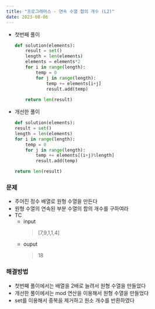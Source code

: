 ```yaml
---
title: "프로그래머스 - 연속 수열 합의 개수 (L2)"
date: 2023-08-06
---
```


- 첫번째 풀이
    ```python
    def solution(elements):
        result = set()
        length = len(elements)
        elements = elements*2
        for i in range(length):
            temp = 0
            for j in range(length):
                temp += elements[i+j]
                result.add(temp)
        
        return len(result)
    ```
- 개선한 풀이
    ```python
    def solution(elements):
    result = set()
    length = len(elements)
    for i in range(length):
        temp = 0
        for j in range(length):
            temp += elements[(i+j)%length]
            result.add(temp)
    
    return len(result)
    ```

### 문제

- 주어진 정수 배열로 원형 수열을 만든다
- 원형 수열의 연속된 부분 수열의 합의 개수를 구하여라
- TC
  - input
    > [7,9,1,1,4]
  - ouput
    > 18

### 해결방법

- 첫번째 풀이에서는 배열을 2배로 늘려서 원형 수열을 만들었다
- 개선한 풀이에서는 mod 연산을 이용해서 원형 수열을 만들었다
- set를 이용해서 중복을 제거하고 원소 개수를 반환하였다
